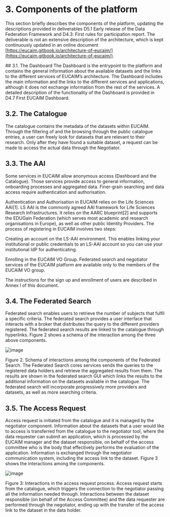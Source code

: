 # 3. Components of the platform
This section briefly describes the components of the platform, updating the descriptions provided in deliverables D5.1 Early release of the Data Federation Framework and D4.3: First rules for participation report. The deliverable is not an extensive description of the architecture, which is kept continuously updated in an online document [https://eucaim.gitbook.io/architecture-of-eucaim/](https://eucaim.gitbook.io/architecture-of-eucaim/).

## 3.1. The Dashboard
The Dashboard is the entrypoint to the platform and contains the general information about the available datasets and the links to the different services of EUCAIM’s architecture. The Dashboard includes the main information and the links to the different services and applications, although it does not exchange information from the rest of the services. A detailed description of the functionality of the Dashboard is provided in D4.7 First EUCAIM Dashboard.

## 3.2. The Catalogue
The catalogue contains the metadata of the datasets within EUCAIM. Through the filtering of and the browsing through the public catalogue entries, a user can freely look for datasets that are relevant to their research. Only after they have found a suitable dataset, a request can be made to access the actual data through the Negotiator.

## 3.3. The AAI
Some services in EUCAIM allow anonymous access (Dashboard and the Catalogue). Those services provide access to general information, onboarding processes and aggregated data. Finer-grain searching and data access require authentication and authorisation.

Authentication and Authorisation in EUCAIM relies on the Life Sciences AAI[1]. LS AAI is the commonly agreed AAI framework for Life Sciences Research Infrastructures. It relies on the AARC blueprint[2] and supports the EDUGain Federation (which serves most academic and research organisations in Europe), as well as other public Identity Providers. The process of registering in EUCAIM involves two steps:

Creating an account on the LS-AAI environment. This enables linking your institutional or public credentials to an LS-AAI account so you can use your institutional IdP for authenticating.

Enrolling in the EUCAIM VO Group. Federated search and negotiator services of the EUCAIM platform are available only to the members of the EUCAIM VO group.

The instructions for the sign up and enrollment of users are described in Annex I of this document.

## 3.4. The Federated Search
Federated search enables users to retrieve the number of subjects that fulfil a specific criteria. The federated search provides a user interface that interacts with a broker that distributes the query to the different providers registered. The federated search results are linked to the catalogue through hyperlinks. Figure 2 shows a schema of the interaction among the three above components.

![image](figures/image3-1.avif)

Figure 2. Schema of interactions among the components of the Federated Search. The Federated Search cores services sends the queries to the registered data holders and retrieve the aggregated results from them. The results are shown in the federated search GUI which links the results to the additional information on the datasets available in the catalogue.
The federated search will incorporate progressively more providers and datasets, as well as more searching criteria.

## 3.5. The Access Request
Access request is initiated from the catalogue and it is managed by the negotiator component. Information about the datasets that a user would like to access is transferred from the catalogue to the negotiator tool, where the data requester can submit an application, which is processed by the EUCAIM manager and the dataset responsible, on behalf of the access committee who is the body that effectively performs the evaluation of the application. Information is exchanged through the negotiator communication system, including the access link to the dataset. Figure 3 shows the interactions among the components.

![image](figures/image3-2.avif)

Figure 3: Interactions in the access request process. Access request starts from the catalogue, which triggers the connection to the negotiator passing all the information needed through. Interactions between the dataset responsible (on behalf of the Access Committee) and the data requester are performed through the negotiator, ending up with the transfer of the access link to the dataset in the data holder.

